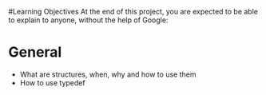 #Learning Objectives
At the end of this project, you are expected to be able to explain to anyone, without the help of Google:

# General
- What are structures, when, why and how to use them
- How to use typedef
